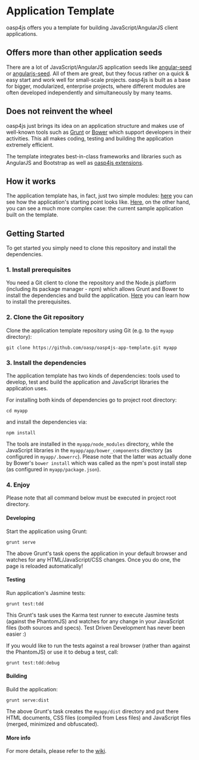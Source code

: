 Application Template
=============

oasp4js offers you a template for building JavaScript/AngularJS client applications.

Offers more than other application seeds
-----
There are a lot of JavaScript/AngularJS application seeds like [angular-seed](https://github.com/angular/angular-seed) or [angularjs-seed](https://www.npmjs.org/package/angularjs-seed). All of them are great, but they focus rather on a quick & easy start and work well for small-scale projects. oasp4js is built as a base for bigger, modularized, enterprise projects, where different modules are often developed independently and simultaneously by many teams.

Does not reinvent the wheel
-----
oasp4js just brings its idea on an application structure and makes use of well-known tools such as [Grunt](http://gruntjs.com/) or [Bower](http://bower.io/) which support developers in their activities. This all makes coding, testing and building the application extremely efficient.

The template integrates best-in-class frameworks and libraries such as AngularJS and Bootstrap as well as [oasp4js extensions](https://github.com/oasp/oasp4js).

How it works
-----
The application template has, in fact, just two simple modules: [here](http://oasp.github.io/oasp4js/app-template) you can see how the application's starting point looks like. [Here](http://oasp-ci.cloudapp.net/oasp4j-sample/jsclient), on the other hand, you can see a much more complex case: the current sample application built on the template.

Getting Started
----
To get started you simply need to clone this repository and install the dependencies.
### 1. Install prerequisites
You need a Git client to clone the repository and the Node.js platform (including its package manager - npm) which allows Grunt and Bower to install the dependencies and build the application. [Here](https://github.com/oasp/oasp4js-app-template/wiki/Prerequisites) you can learn how to install the prerequisites.     
### 2. Clone the Git repository
Clone the application template repository using Git (e.g. to the `myapp` directory):

```
git clone https://github.com/oasp/oasp4js-app-template.git myapp
```
### 3. Install the dependencies
The application template has two kinds of dependencies: tools used to develop, test and build the application and JavaScript libraries the application uses.

For installing both kinds of dependencies go to project root directory:

```
cd myapp
```

and install the dependencies via:

```
npm install
```

The tools are installed in the `myapp/node_modules` directory, while the JavaScript libraries in the `myapp/app/bower_components` directory (as configured in `myapp/.bowerrc`). Please note that the latter was actually done by Bower's `bower install` which was called as the npm's post install step (as configured in `myapp/package.json`).       

### 4. Enjoy

Please note that all command below must be executed in project root directory.

#### Developing

Start the application using Grunt:

```
grunt serve
```

The above Grunt's task opens the application in your default browser and watches for any HTML/JavaScript/CSS changes. Once you do one, the page is reloaded automatically! 

#### Testing

Run application's Jasmine tests:

```
grunt test:tdd
```

This Grunt's task uses the Karma test runner to execute Jasmine tests (against the PhantomJS) and watches for any change in your JavaScript files (both sources and specs).  Test Driven Development has never been easier :)

If you would like to run the tests against a real browser (rather than against the PhantomJS) or use it to debug a test, call: 

```
grunt test:tdd:debug
```

#### Building

Build the application: 

```
grunt serve:dist
```

The above Grunt's task creates the `myapp/dist` directory and put there HTML documents, CSS files (compiled from Less files) and JavaScript files (merged, minimized and obfuscated).
 
#### More info

For more details, please refer to the [wiki](https://github.com/oasp/oasp4js-app-template/wiki).

